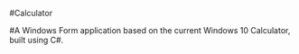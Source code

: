 #Calculator

#A Windows Form application based on the current Windows 10 Calculator, built using C#.
